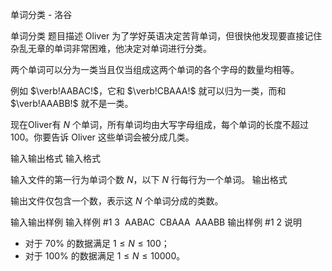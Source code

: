 



单词分类 - 洛谷














单词分类
题目描述
Oliver 为了学好英语决定苦背单词，但很快他发现要直接记住杂乱无章的单词非常困难，他决定对单词进行分类。

两个单词可以分为一类当且仅当组成这两个单词的各个字母的数量均相等。

例如 $\verb!AABAC!$，它和 $\verb!CBAAA!$ 就可以归为一类，而和 $\verb!AAABB!$ 就不是一类。

现在Oliver有 $N$ 个单词，所有单词均由大写字母组成，每个单词的长度不超过 $100$。你要告诉 Oliver 这些单词会被分成几类。

输入输出格式
输入格式

输入文件的第一行为单词个数 $N$，以下 $N$ 行每行为一个单词。
输出格式

输出文件仅包含一个数，表示这 $N$ 个单词分成的类数。

输入输出样例
输入样例 #1
3 
AABAC 
CBAAA 
AAABB
输出样例 #1
2
说明
- 对于 $70\%$ 的数据满足 $1\le N \le 100$；
- 对于 $100\%$ 的数据满足 $1\le N \le 10000$。






